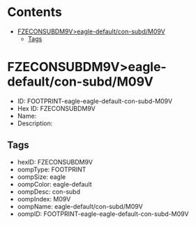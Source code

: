 



Contents
========

* [FZECONSUBDM9V>eagle-default/con-subd/M09V](#fzeconsubdm9veagle-defaultcon-subdm09v)
	* [Tags](#tags)

# FZECONSUBDM9V>eagle-default/con-subd/M09V

- ID: FOOTPRINT-eagle-eagle-default-con-subd-M09V
- Hex ID: FZECONSUBDM9V
- Name: 
- Description: 

## Tags

- hexID: FZECONSUBDM9V
- oompType: FOOTPRINT
- oompSize: eagle
- oompColor: eagle-default
- oompDesc: con-subd
- oompIndex: M09V
- oompName: eagle-default/con-subd/M09V
- oompID: FOOTPRINT-eagle-eagle-default-con-subd-M09V

